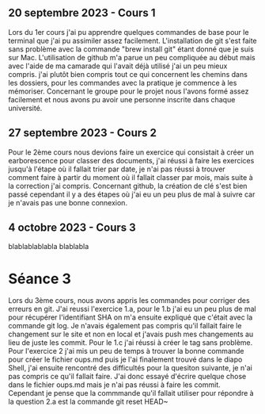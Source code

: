 ## 20 septembre 2023 - Cours 1

Lors du 1er cours j'ai pu apprendre quelques commandes de base pour le terminal que j'ai pu assimiler assez facilement. L'installation de git s'est faite sans problème avec la commande "brew install git" étant donné que je suis sur Mac. L'utilisation de github m'a parue un peu compliquée au début mais avec l'aide de ma camarade qui l'avait déjà utilisé j'ai un peu mieux compris.
j'ai plutôt bien compris tout ce qui concernent les chemins dans les dossiers, pour les commandes avec la pratique je commence à les mémoriser.
Concernant le groupe pour le projet nous l'avons formé assez facilement et nous avons pu avoir une personne inscrite dans chaque université.

## 27 septembre 2023 - Cours 2

Pour le 2ème cours nous devions faire un exercice qui consistait à créer un earborescence pour classer des documents, j'ai réussi à faire les exercices jusqu'à l'étape où il fallait trier par date, je n'ai pas réussi à trouver comment faire à partir du moment où il fallait classer par mois, mais suite à la correction j'ai compris.
Concernant github, la création de clé s'est bien passé cependant il y a des étapes où j'ai eu un peu plus de mal à suivre car je n'avais pas une bonne connexion. 

## 4 octobre 2023 - Cours 3

blablablablabla
blablabla

# Séance 3
Lors du 3ème cours, nous avons appris les commandes pour corriger des erreurs en git. J'ai reussi l'exercice 1.a, pour le 1.b j'ai eu un peu plus de mal pour récupérer l'identifiant SHA on m'a ensuite expliqué que c'était avec la commande git log. Je n'avais également pas compris qu'il fallait faire le changement sur le site et non en local et j'avais push mes changements au lieu de juste les commit.
Pour le 1.c j'ai réussi à créer le tag sans problème.
Pour l'exercice 2 j'ai mis un peu de temps à trouver la bonne commande pour créer le fichier oups.md puis je l'ai finalement trouvé dans le diapo Shell, j'ai ensuite rencontré des difficultés pour la quesiton suivante, je n'ai pas compris ce qu'il fallait faire. J'ai donc essayé d'écrire quelque chose dans le fichier oups.md mais je n'ai pas réussi à faire les commit. Cependant je pense que la commmande qu'il fallait utiliser pour répondre à la question 2.a est la commande git reset HEAD~
